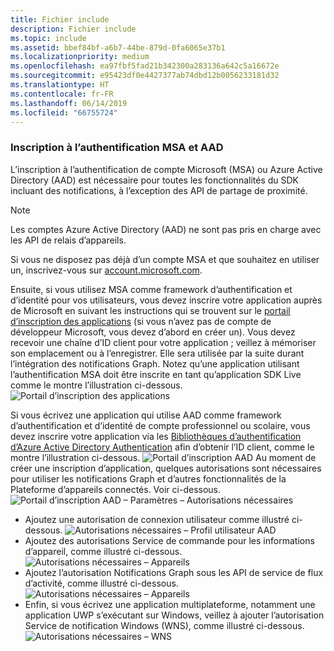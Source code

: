 ```yaml
---
title: Fichier include
description: Fichier include
ms.topic: include
ms.assetid: bbef84bf-a6b7-44be-879d-0fa6065e37b1
ms.localizationpriority: medium
ms.openlocfilehash: ea97fbf5fad21b342300a283136a642c5a16672e
ms.sourcegitcommit: e95423df0e4427377ab74dbd12b0056233181d32
ms.translationtype: HT
ms.contentlocale: fr-FR
ms.lasthandoff: 06/14/2019
ms.locfileid: "66755724"
---
```

### <a name="msa-and-aad-authentication-registration"></a>Inscription à l’authentification MSA et AAD

L’inscription à l’authentification de compte Microsoft (MSA) ou Azure Active Directory (AAD) est nécessaire pour toutes les fonctionnalités du SDK incluant des notifications, à l’exception des API de partage de proximité. 

> [!NOTE]
> Les comptes Azure Active Directory (AAD) ne sont pas pris en charge avec les API de relais d’appareils.

Si vous ne disposez pas déjà d’un compte MSA et que souhaitez en utiliser un, inscrivez-vous sur [account.microsoft.com](https://account.microsoft.com/account).

Ensuite, si vous utilisez MSA comme framework d’authentification et d’identité pour vos utilisateurs, vous devez inscrire votre application auprès de Microsoft en suivant les instructions qui se trouvent sur le [portail d’inscription des applications](https://apps.dev.microsoft.com/) (si vous n’avez pas de compte de développeur Microsoft, vous devez d’abord en créer un). Vous devez recevoir une chaîne d’ID client pour votre application ; veillez à mémoriser son emplacement ou à l’enregistrer. Elle sera utilisée par la suite durant l’intégration des notifications Graph. Notez qu’une application utilisant l’authentification MSA doit être inscrite en tant qu’application SDK Live comme le montre l’illustration ci-dessous.
![Portail d’inscription des applications](../../notifications/media/msa_app_registration/app_registration_portal.png)

Si vous écrivez une application qui utilise AAD comme framework d’authentification et d’identité de compte professionnel ou scolaire, vous devez inscrire votre application via les [Bibliothèques d’authentification d’Azure Active Directory Authentication](https://docs.microsoft.com/azure/active-directory/develop/active-directory-authentication-libraries) afin d’obtenir l’ID client, comme le montre l’illustration ci-dessous. 
 ![Portail d’inscription AAD](../../notifications/media/aad_registration_portal/aad_registration_portal.png) Au moment de créer une inscription d’application, quelques autorisations sont nécessaires pour utiliser les notifications Graph et d’autres fonctionnalités de la Plateforme d’appareils connectés. Voir ci-dessous. 
![Portail d’inscription AAD – Paramètres – Autorisations nécessaires](../../notifications/media/aad_registration_portal/aad_registration_portal_permissions.png)
* Ajoutez une autorisation de connexion utilisateur comme illustré ci-dessous.
![Autorisations nécessaires – Profil utilisateur AAD](../../notifications/media/aad_registration_portal/permissions_1_user.png)
* Ajoutez des autorisations Service de commande pour les informations d’appareil, comme illustré ci-dessous.
![Autorisations nécessaires – Appareils](../../notifications/media/aad_registration_portal/permissions_2_devices.png)
* Ajoutez l’autorisation Notifications Graph sous les API de service de flux d’activité, comme illustré ci-dessous.
![Autorisations nécessaires – Appareils](../../notifications/media/aad_registration_portal/permissions_3_graph_notifications.png)
* Enfin, si vous écrivez une application multiplateforme, notamment une application UWP s’exécutant sur Windows, veillez à ajouter l’autorisation Service de notification Windows (WNS), comme illustré ci-dessous. 
![Autorisations nécessaires – WNS](../../notifications/media/aad_registration_portal/permissions_4_wns_push.png)
